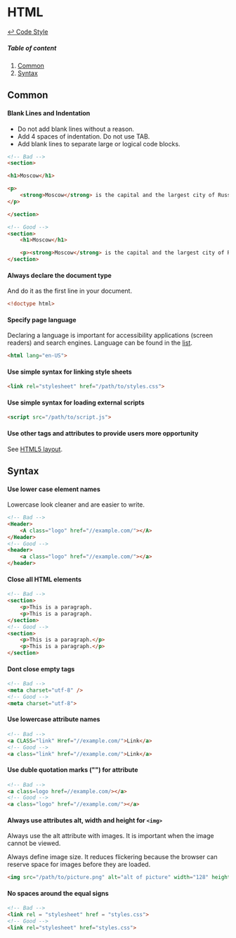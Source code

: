 HTML
==

[↩ Code Style](https://github.com/ahtohbi4/code-style/blob/master/README.md#code-style)

##### Table of content
1. [Common](#common)
2. [Syntax](#syntax)

Common
--

#### Blank Lines and Indentation

 * Do not add blank lines without a reason.
 * Add 4 spaces of indentation. Do not use TAB.
 * Add blank lines to separate large or logical code blocks.

```html
<!-- Bad -->
<section>

<h1>Moscow</h1>

<p>
    <strong>Moscow</strong> is the capital and the largest city of Russia with 12.2 million residents within the city limits and 16.8 million within the urban area. Moscow is one of three federal cities in Russia.
</p>

</section>

<!-- Good -->
<section>
    <h1>Moscow</h1>

    <p><strong>Moscow</strong> is the capital and the largest city of Russia with 12.2 million residents within the city limits and 16.8 million within the urban area. Moscow is one of three federal cities in Russia.</p>
</section>
```

#### Always declare the document type

And do it as the first line in your document.
```html
<!doctype html>
```

#### Specify page language

Declaring a language is important for accessibility applications (screen readers) and search engines. Language can be found in the [list](http://www.sitepoint.com/web-foundations/iso-2-letter-language-codes/).
```html
<html lang="en-US">
```

#### Use simple syntax for linking style sheets
```html
<link rel="stylesheet" href="/path/to/styles.css">
```

#### Use simple syntax for loading external scripts
```html
<script src="/path/to/script.js">
```

#### Use other tags and attributes to provide users more opportunity

See [HTML5 layout](https://github.com/ahtohbi4/layout).

Syntax
--

#### Use lower case element names

Lowercase look cleaner and are easier to write.
```html
<!-- Bad -->
<Header>
    <A class="logo" href="//example.com/"></A>
</Header>
<!-- Good -->
<header>
    <a class="logo" href="//example.com/"></a>
</header>
```

#### Close all HTML elements
```html
<!-- Bad -->
<section>
    <p>This is a paragraph.
    <p>This is a paragraph.
</section>
<!-- Good -->
<section>
    <p>This is a paragraph.</p>
    <p>This is a paragraph.</p>
</section>
```

#### Dont close empty tags
```html
<!-- Bad -->
<meta charset="utf-8" />
<!-- Good -->
<meta charset="utf-8">
```

#### Use lowercase attribute names
```html
<!-- Bad -->
<a CLASS="link" Href="//example.com/">Link</a>
<!-- Good -->
<a class="link" href="//example.com/">Link</a>
```

#### Use duble quotation marks ("") for attribute
```html
<!-- Bad -->
<a class=logo href=//example.com/></a>
<!-- Good -->
<a class="logo" href="//example.com/"></a>
```

#### Always use attributes alt, width and height for ```<img>```

Always use the alt attribute with images. It is important when the image cannot be viewed.

Always define image size. It reduces flickering because the browser can reserve space for images before they are loaded.
```html
<img src="/path/to/picture.png" alt="alt of picture" width="128" height="128">
```

#### No spaces around the equal signs
```html
<!-- Bad -->
<link rel = "stylesheet" href = "styles.css">
<!-- Good -->
<link rel="stylesheet" href="styles.css">
```
